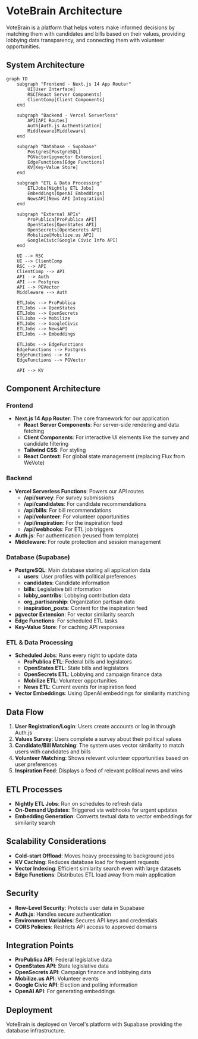 # VoteBrain Architecture

VoteBrain is a platform that helps voters make informed decisions by matching them with candidates and bills based on their values, providing lobbying data transparency, and connecting them with volunteer opportunities.

## System Architecture

```mermaid
graph TD
    subgraph "Frontend - Next.js 14 App Router"
        UI[User Interface]
        RSC[React Server Components]
        ClientComp[Client Components]
    end

    subgraph "Backend - Vercel Serverless"
        API[API Routes]
        Auth[Auth.js Authentication]
        Middleware[Middleware]
    end

    subgraph "Database - Supabase"
        Postgres[PostgreSQL]
        PGVector[pgvector Extension]
        EdgeFunctions[Edge Functions]
        KV[Key-Value Store]
    end

    subgraph "ETL & Data Processing"
        ETLJobs[Nightly ETL Jobs]
        Embeddings[OpenAI Embeddings]
        NewsAPI[News API Integration]
    end

    subgraph "External APIs"
        ProPublica[ProPublica API]
        OpenStates[OpenStates API]
        OpenSecrets[OpenSecrets API]
        Mobilize[Mobilize.us API]
        GoogleCivic[Google Civic Info API]
    end

    UI --> RSC
    UI --> ClientComp
    RSC --> API
    ClientComp --> API
    API --> Auth
    API --> Postgres
    API --> PGVector
    Middleware --> Auth
    
    ETLJobs --> ProPublica
    ETLJobs --> OpenStates
    ETLJobs --> OpenSecrets
    ETLJobs --> Mobilize
    ETLJobs --> GoogleCivic
    ETLJobs --> NewsAPI
    ETLJobs --> Embeddings
    
    ETLJobs --> EdgeFunctions
    EdgeFunctions --> Postgres
    EdgeFunctions --> KV
    EdgeFunctions --> PGVector

    API --> KV
```

## Component Architecture

### Frontend

- **Next.js 14 App Router**: The core framework for our application
  - **React Server Components**: For server-side rendering and data fetching
  - **Client Components**: For interactive UI elements like the survey and candidate filtering
  - **Tailwind CSS**: For styling
  - **React Context**: For global state management (replacing Flux from WeVote)

### Backend

- **Vercel Serverless Functions**: Powers our API routes
  - **/api/survey**: For survey submissions
  - **/api/candidates**: For candidate recommendations
  - **/api/bills**: For bill recommendations
  - **/api/volunteer**: For volunteer opportunities
  - **/api/inspiration**: For the inspiration feed
  - **/api/webhooks**: For ETL job triggers
- **Auth.js**: For authentication (reused from template)
- **Middleware**: For route protection and session management

### Database (Supabase)

- **PostgreSQL**: Main database storing all application data
  - **users**: User profiles with political preferences
  - **candidates**: Candidate information
  - **bills**: Legislative bill information
  - **lobby_contribs**: Lobbying contribution data
  - **org_partisanship**: Organization partisan data
  - **inspiration_posts**: Content for the inspiration feed
- **pgvector Extension**: For vector similarity search
- **Edge Functions**: For scheduled ETL tasks
- **Key-Value Store**: For caching API responses

### ETL & Data Processing

- **Scheduled Jobs**: Runs every night to update data
  - **ProPublica ETL**: Federal bills and legislators
  - **OpenStates ETL**: State bills and legislators
  - **OpenSecrets ETL**: Lobbying and campaign finance data
  - **Mobilize ETL**: Volunteer opportunities
  - **News ETL**: Current events for inspiration feed
- **Vector Embeddings**: Using OpenAI embeddings for similarity matching

## Data Flow

1. **User Registration/Login**: Users create accounts or log in through Auth.js
2. **Values Survey**: Users complete a survey about their political values
3. **Candidate/Bill Matching**: The system uses vector similarity to match users with candidates and bills
4. **Volunteer Matching**: Shows relevant volunteer opportunities based on user preferences
5. **Inspiration Feed**: Displays a feed of relevant political news and wins

## ETL Processes

- **Nightly ETL Jobs**: Run on schedules to refresh data
- **On-Demand Updates**: Triggered via webhooks for urgent updates
- **Embedding Generation**: Converts textual data to vector embeddings for similarity search

## Scalability Considerations

- **Cold-start Offload**: Moves heavy processing to background jobs
- **KV Caching**: Reduces database load for frequent requests
- **Vector Indexing**: Efficient similarity search even with large datasets
- **Edge Functions**: Distributes ETL load away from main application

## Security

- **Row-Level Security**: Protects user data in Supabase
- **Auth.js**: Handles secure authentication
- **Environment Variables**: Secures API keys and credentials
- **CORS Policies**: Restricts API access to approved domains

## Integration Points

- **ProPublica API**: Federal legislative data
- **OpenStates API**: State legislative data
- **OpenSecrets API**: Campaign finance and lobbying data
- **Mobilize.us API**: Volunteer events
- **Google Civic API**: Election and polling information
- **OpenAI API**: For generating embeddings

## Deployment

VoteBrain is deployed on Vercel's platform with Supabase providing the database infrastructure.